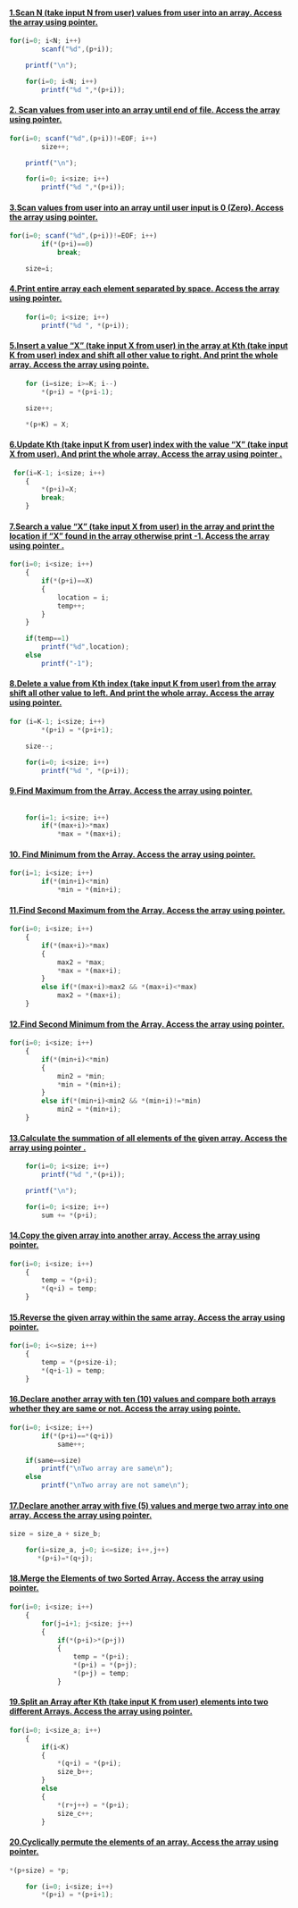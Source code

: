 #### [1.Scan N (take input N from user) values from user into an array. Access the array using pointer.](https://github.com/1834902551/cse214/blob/master/Lab5/1.c)
```javascript
for(i=0; i<N; i++)
        scanf("%d",(p+i));

    printf("\n");

    for(i=0; i<N; i++)
        printf("%d ",*(p+i));
```

#### [2. Scan values from user into an array until end of file. Access the array using pointer.](https://github.com/1834902551/cse214/blob/master/Lab5/2.c)
```javascript
for(i=0; scanf("%d",(p+i))!=EOF; i++)
        size++;

    printf("\n");

    for(i=0; i<size; i++)
        printf("%d ",*(p+i));
```


#### [3.Scan values from user into an array until user input is 0 (Zero). Access the array using pointer.](https://github.com/1834902551/cse214/blob/master/Lab5/3.c)
```javascript
for(i=0; scanf("%d",(p+i))!=EOF; i++)
        if(*(p+i)==0)
            break;

    size=i;

```


#### [4.Print entire array each element separated by space. Access the array using pointer.](https://github.com/1834902551/cse214/blob/master/Lab5/4.c)
```javascript
    for(i=0; i<size; i++)
        printf("%d ", *(p+i));
```


#### [5.Insert a value “X” (take input X from user) in the array at Kth (take input K from user) index and shift all other value to right. And print the whole array. Access the array using pointe.](https://github.com/1834902551/cse214/blob/master/Lab5/5.c)
```javascript
    for (i=size; i>=K; i--)
        *(p+i) = *(p+i-1);

    size++;

    *(p+K) = X;
```


#### [6.Update Kth (take input K from user) index with the value “X” (take input X from user). And print the whole array. Access the array using pointer .](https://github.com/1834902551/cse214/blob/master/Lab5/6.c)
```javascript
 for(i=K-1; i<size; i++)
    {
        *(p+i)=X;
        break;
    }
```


#### [7.Search a value “X” (take input X from user) in the array and print the location if “X” found in the array otherwise print -1. Access the array using pointer .](https://github.com/1834902551/cse214/blob/master/Lab5/7.c)
```javascript
for(i=0; i<size; i++)
    {
        if(*(p+i)==X)
        {
            location = i;
            temp++;
        }
    }

    if(temp==1)
        printf("%d",location);
    else
        printf("-1");
```


#### [8.Delete a value from Kth index (take input K from user) from the array shift all other value to left. And print the whole array. Access the array using pointer.](https://github.com/1834902551/cse214/blob/master/Lab5/8.c)
```javascript
for (i=K-1; i<size; i++)
        *(p+i) = *(p+i+1);

    size--;

    for(i=0; i<size; i++)
        printf("%d ", *(p+i));
```


#### [9.Find Maximum from the Array. Access the array using pointer.](https://github.com/1834902551/cse214/blob/master/Lab5/9.c)
```javascript

    for(i=1; i<size; i++)
        if(*(max+i)>*max)
            *max = *(max+i);

```


#### [10. Find Minimum from the Array. Access the array using pointer.](https://github.com/1834902551/cse214/blob/master/Lab5/10.c)
```javascript
for(i=1; i<size; i++)
        if(*(min+i)<*min)
            *min = *(min+i);

```


#### [11.Find Second Maximum from the Array. Access the array using pointer.](https://github.com/1834902551/cse214/blob/master/Lab5/11.c)
```javascript
for(i=0; i<size; i++)
    {
        if(*(max+i)>*max)
        {
            max2 = *max;
            *max = *(max+i);
        }
        else if(*(max+i)>max2 && *(max+i)<*max)
            max2 = *(max+i);
    }
```


#### [12.Find Second Minimum from the Array. Access the array using pointer.](https://github.com/1834902551/cse214/blob/master/Lab5/12.c)
```javascript
for(i=0; i<size; i++)
    {
        if(*(min+i)<*min)
        {
            min2 = *min;
            *min = *(min+i);
        }
        else if(*(min+i)<min2 && *(min+i)!=*min)
            min2 = *(min+i);
    }
```


#### [13.Calculate the summation of all elements of the given array. Access the array using pointer .](https://github.com/1834902551/cse214/blob/master/Lab5/13.c)
```javascript
    for(i=0; i<size; i++)
        printf("%d ",*(p+i));

    printf("\n");

    for(i=0; i<size; i++)
        sum += *(p+i);

```


#### [14.Copy the given array into another array. Access the array using pointer.](https://github.com/1834902551/cse214/blob/master/Lab5/14.c)
```javascript
for(i=0; i<size; i++)
    {
        temp = *(p+i);
        *(q+i) = temp;
    }

```


#### [15.Reverse the given array within the same array. Access the array using pointer.](https://github.com/1834902551/cse214/blob/master/Lab5/15.c)
```javascript
for(i=0; i<=size; i++)
    {
        temp = *(p+size-i);
        *(q+i-1) = temp;
    }

```


#### [16.Declare another array with ten (10) values and compare both arrays whether they are same or not. Access the array using pointe.](https://github.com/1834902551/cse214/blob/master/Lab5/16.c)
```javascript
for(i=0; i<size; i++)
        if(*(p+i)==*(q+i))
            same++;

    if(same==size)
        printf("\nTwo array are same\n");
    else
        printf("\nTwo array are not same\n");
```


#### [17.Declare another array with five (5) values and merge two array into one array. Access the array using pointer.](https://github.com/1834902551/cse214/blob/master/Lab5/17.c)
```javascript
size = size_a + size_b;

    for(i=size_a, j=0; i<=size; i++,j++)
       *(p+i)=*(q+j);
```


#### [18.Merge the Elements of two Sorted Array. Access the array using pointer.](https://github.com/1834902551/cse214/blob/master/Lab5/18.c)
```javascript
for(i=0; i<size; i++)
    {
        for(j=i+1; j<size; j++)
        {
            if(*(p+i)>*(p+j))
            {
                temp = *(p+i);
                *(p+i) = *(p+j);
                *(p+j) = temp;
            }
```


#### [19.Split an Array after Kth (take input K from user) elements into two different Arrays. Access the array using pointer.](https://github.com/1834902551/cse214/blob/master/Lab5/19.c)
```javascript
for(i=0; i<size_a; i++)
    {
        if(i<K)
        {
            *(q+i) = *(p+i);
            size_b++;
        }
        else
        {
            *(r+j++) = *(p+i);
            size_c++;
        }
```


#### [20.Cyclically permute the elements of an array. Access the array using pointer.](https://github.com/1834902551/cse214/blob/master/Lab5/20.c)
```javascript
*(p+size) = *p;

    for (i=0; i<size; i++)
        *(p+i) = *(p+i+1);
```

